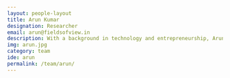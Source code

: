 ```yaml
---
layout: people-layout
title: Arun Kumar
designation: Researcher
email: arun@fieldsofview.in
description: With a background in technology and entrepreneurship, Arun is interested in emergent modes of production of science, technology and culture. His interests are in open source/science/knowledge and queer technology. In his spare time he experiments with interactive media and personal narratives.
img: arun.jpg
category: team
ide: arun
permalink: /team/arun/
---
```

